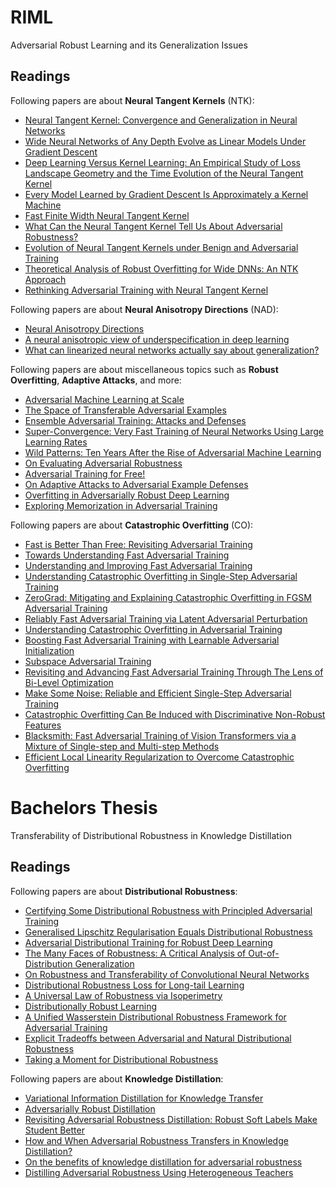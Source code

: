# RIML
Adversarial Robust Learning and its Generalization Issues 

## Readings
Following papers are about **Neural Tangent Kernels** (NTK):
- [Neural Tangent Kernel: Convergence and Generalization in Neural Networks](https://arxiv.org/abs/1806.07572)
- [Wide Neural Networks of Any Depth Evolve as Linear Models Under Gradient Descent](https://arxiv.org/abs/1902.06720)
- [Deep Learning Versus Kernel Learning: An Empirical Study of Loss Landscape Geometry and the Time Evolution of the Neural Tangent Kernel](https://arxiv.org/abs/2010.15110)
- [Every Model Learned by Gradient Descent Is Approximately a Kernel Machine](https://arxiv.org/abs/2012.00152)
- [Fast Finite Width Neural Tangent Kernel](https://arxiv.org/abs/2206.08720)
- [What Can the Neural Tangent Kernel Tell Us About Adversarial Robustness?](https://arxiv.org/abs/2210.05577)
- [Evolution of Neural Tangent Kernels under Benign and Adversarial Training](https://arxiv.org/abs/2210.12030)
- [Theoretical Analysis of Robust Overfitting for Wide DNNs: An NTK Approach](https://arxiv.org/abs/2310.06112)
- [Rethinking Adversarial Training with Neural Tangent Kernel](https://arxiv.org/abs/2312.02236)

Following papers are about **Neural Anisotropy Directions** (NAD):
- [Neural Anisotropy Directions](https://arxiv.org/abs/2006.09717)
- [A neural anisotropic view of underspecification in deep learning](https://arxiv.org/abs/2104.14372)
- [What can linearized neural networks actually say about generalization?](https://arxiv.org/abs/2106.06770)

Following papers are about miscellaneous topics such as **Robust Overfitting**, **Adaptive Attacks**, and more:
- [Adversarial Machine Learning at Scale](https://arxiv.org/abs/1611.01236)
- [The Space of Transferable Adversarial Examples](https://arxiv.org/abs/1704.03453)
- [Ensemble Adversarial Training: Attacks and Defenses](https://arxiv.org/abs/1705.07204)
- [Super-Convergence: Very Fast Training of Neural Networks Using Large Learning Rates](https://arxiv.org/abs/1708.07120)
- [Wild Patterns: Ten Years After the Rise of Adversarial Machine Learning](https://arxiv.org/abs/1712.03141)
- [On Evaluating Adversarial Robustness](https://arxiv.org/abs/1902.06705)
- [Adversarial Training for Free!](https://arxiv.org/abs/1904.12843)
- [On Adaptive Attacks to Adversarial Example Defenses](https://arxiv.org/abs/2002.08347)
- [Overfitting in Adversarially Robust Deep Learning](https://arxiv.org/abs/2002.11569)
- [Exploring Memorization in Adversarial Training](https://arxiv.org/abs/2106.01606)

Following papers are about **Catastrophic Overfitting** (CO):

- [Fast is Better Than Free: Revisiting Adversarial Training](https://arxiv.org/abs/2001.03994)
- [Towards Understanding Fast Adversarial Training](https://arxiv.org/abs/2006.03089)
- [Understanding and Improving Fast Adversarial Training](https://arxiv.org/abs/2007.02617)
- [Understanding Catastrophic Overfitting in Single-Step Adversarial Training](https://arxiv.org/abs/2010.01799)
- [ZeroGrad: Mitigating and Explaining Catastrophic Overfitting in FGSM Adversarial Training](https://arxiv.org/abs/2103.15476)
- [Reliably Fast Adversarial Training via Latent Adversarial Perturbation](https://arxiv.org/abs/2104.01575)
- [Understanding Catastrophic Overfitting in Adversarial Training](https://arxiv.org/abs/2105.02942)
- [Boosting Fast Adversarial Training with Learnable Adversarial Initialization](https://arxiv.org/abs/2110.05007)
- [Subspace Adversarial Training](https://arxiv.org/abs/2111.12229)
- [Revisiting and Advancing Fast Adversarial Training Through The Lens of Bi-Level Optimization](https://arxiv.org/abs/2112.12376)
- [Make Some Noise: Reliable and Efficient Single-Step Adversarial Training](https://arxiv.org/abs/2202.01181)
- [Catastrophic Overfitting Can Be Induced with Discriminative Non-Robust Features](https://arxiv.org/abs/2206.08242)
- [Blacksmith: Fast Adversarial Training of Vision Transformers via a Mixture of Single-step and Multi-step Methods](https://arxiv.org/abs/2310.18975)
- [Efficient Local Linearity Regularization to Overcome Catastrophic Overfitting](https://arxiv.org/abs/2401.11618)



# Bachelors Thesis
Transferability of Distributional Robustness in Knowledge Distillation

## Readings
Following papers are about **Distributional Robustness**:
<!-- 
- [Data-driven Distributionally Robust Optimization Using the Wasserstein Metric: Performance Guarantees and Tractable Reformulations](https://arxiv.org/abs/1505.05116) 
- [Wasserstein Distributionally Robust Optimization: Theory and Applications in Machine Learning](https://arxiv.org/abs/1908.08729)
-->
- [Certifying Some Distributional Robustness with Principled Adversarial Training](https://arxiv.org/abs/1710.10571)
- [Generalised Lipschitz Regularisation Equals Distributional Robustness](https://arxiv.org/abs/2002.04197)
- [Adversarial Distributional Training for Robust Deep Learning](https://arxiv.org/abs/2002.05999)
- [The Many Faces of Robustness: A Critical Analysis of Out-of-Distribution Generalization](https://arxiv.org/pdf/2006.16241)
- [On Robustness and Transferability of Convolutional Neural Networks](https://arxiv.org/abs/2007.08558)
- [Distributional Robustness Loss for Long-tail Learning](https://arxiv.org/abs/2104.03066)
- [A Universal Law of Robustness via Isoperimetry](https://arxiv.org/abs/2105.12806)
- [Distributionally Robust Learning](https://arxiv.org/abs/2108.08993)
- [A Unified Wasserstein Distributional Robustness Framework for Adversarial Training](https://arxiv.org/abs/2202.13437)
- [Explicit Tradeoffs between Adversarial and Natural Distributional Robustness](https://arxiv.org/abs/2209.07592)
- [Taking a Moment for Distributional Robustness](https://arxiv.org/abs/2405.05461)

Following papers are about **Knowledge Distillation**:
- [Variational Information Distillation for Knowledge Transfer](https://arxiv.org/abs/1904.05835)
- [Adversarially Robust Distillation](https://arxiv.org/abs/1905.09747)
- [Revisiting Adversarial Robustness Distillation: Robust Soft Labels Make Student Better](https://arxiv.org/abs/2108.07969)
- [How and When Adversarial Robustness Transfers in Knowledge Distillation?](https://arxiv.org/abs/2110.12072)
- [On the benefits of knowledge distillation for adversarial robustness](https://arxiv.org/abs/2203.07159)
- [Distilling Adversarial Robustness Using Heterogeneous Teachers](https://arxiv.org/abs/2402.15586)


